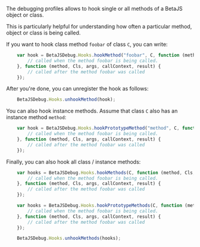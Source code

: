 The debugging profiles allows to hook single or all methods of a BetaJS object or class.

This is particularly helpful for understanding how often a particular method, object or class is being called.

If you want to hook class method `foobar` of class `C`, you can write:

```javascript
	var hook = BetaJSDebug.Hooks.hookMethod("foobar", C, function (method, Cls, args, callContext) {
		// called when the method foobar is being called.
	}, function (method, Cls, args, callContext, result) {
		// called after the method foobar was called
	});
```

After you're done, you can unregister the hook as follows:

```javascript
	BetaJSDebug.Hooks.unhookMethod(hook);
```

You can also hook instance methods. Assume that class `C` also has an instance method `method`:

```javascript
	var hook = BetaJSDebug.Hooks.hookPrototypeMethod("method", C, function (method, Cls, args, callContext) {
		// called when the method foobar is being called.
	}, function (method, Cls, args, callContext, result) {
		// called after the method foobar was called
	});
```

Finally, you can also hook all class / instance methods:

```javascript
	var hooks = BetaJSDebug.Hooks.hookMethods(C, function (method, Cls, args, callContext) {
		// called when the method foobar is being called.
	}, function (method, Cls, args, callContext, result) {
		// called after the method foobar was called
	});
``` 

```javascript
	var hooks = BetaJSDebug.Hooks.hookPrototypeMethods(C, function (method, Cls, args, callContext) {
		// called when the method foobar is being called.
	}, function (method, Cls, args, callContext, result) {
		// called after the method foobar was called
	});
``` 

```javascript
	BetaJSDebug.Hooks.unhookMethods(hooks);
```
